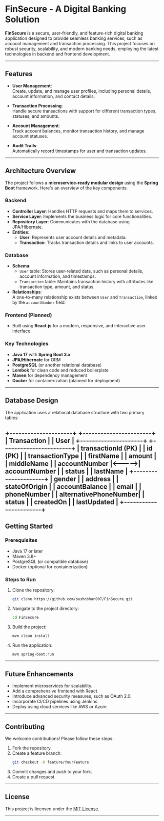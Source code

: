# FinSecure - A Digital Banking Solution

**FinSecure** is a secure, user-friendly, and feature-rich digital banking application designed to provide seamless banking services, such as account management and transaction processing. This project focuses on robust security, scalability, and modern banking needs, employing the latest technologies in backend and frontend development.

---

## Features

- **User Management**:  
  Create, update, and manage user profiles, including personal details, account information, and contact details.

- **Transaction Processing**:  
  Handle secure transactions with support for different transaction types, statuses, and amounts.

- **Account Management**:  
  Track account balances, monitor transaction history, and manage account statuses.

- **Audit Trails**:  
  Automatically record timestamps for user and transaction updates.

---

## Architecture Overview

The project follows a **microservice-ready modular design** using the **Spring Boot** framework. Here's an overview of the key components:

### Backend
- **Controller Layer**: Handles HTTP requests and maps them to services.
- **Service Layer**: Implements the business logic for core functionalities.
- **Repository Layer**: Communicates with the database using JPA/Hibernate.
- **Entities**:
  - **User**: Represents user account details and metadata.
  - **Transaction**: Tracks transaction details and links to user accounts.

### Database
- **Schema**:  
  - `User` table: Stores user-related data, such as personal details, account information, and timestamps.  
  - `Transaction` table: Maintains transaction history with attributes like transaction type, amount, and status.
- **Relationships**:  
  A one-to-many relationship exists between `User` and `Transaction`, linked by the `accountNumber` field.

### Frontend (Planned)
- Built using **React.js** for a modern, responsive, and interactive user interface.

### Key Technologies
- **Java 17** with **Spring Boot 3.x**
- **JPA/Hibernate** for ORM
- **PostgreSQL** (or another relational database)
- **Lombok** for clean code and reduced boilerplate
- **Maven** for dependency management
- **Docker** for containerization (planned for deployment)

---

## Database Design

The application uses a relational database structure with two primary tables:

  +---------------------+       +-----------------------+
  |     Transaction     |       |       User            |
  +---------------------+       +-----------------------+
  | transactionId (PK)  |       | id (PK)               |
  | transactionType     |       | firstName             |
  | amount              |       | middleName            |
  | accountNumber       |<----->| accountNumber         |
  | status              |       | lastName              |
  +---------------------+       | gender                |
                                | address               |
                                | stateOfOrigin         |
                                | accountBalance        |
                                | email                 |
                                | phoneNumber           |
                                | alternativePhoneNumber|
                                | status                |
                                | createdOn             |
                                | lastUpdated           |
                                +-----------------------+
---

## Getting Started

### Prerequisites
- Java 17 or later
- Maven 3.8+
- PostgreSQL (or compatible database)
- Docker (optional for containerization)

### Steps to Run
1. Clone the repository:  
   ```bash
   git clone https://github.com/sushobhan007/FinSecure.git
   ```
2. Navigate to the project directory:  
   ```bash
   cd FinSecure
   ```
3. Build the project:  
   ```bash
   mvn clean install
   ```
4. Run the application:  
   ```bash
   mvn spring-boot:run
   ```

---

## Future Enhancements

- Implement microservices for scalability.
- Add a comprehensive frontend with React.
- Introduce advanced security measures, such as OAuth 2.0.
- Incorporate CI/CD pipelines using Jenkins.
- Deploy using cloud services like AWS or Azure.

---

## Contributing

We welcome contributions! Please follow these steps:
1. Fork the repository.
2. Create a feature branch:  
   ```bash
   git checkout -b feature/YourFeature
   ```
3. Commit changes and push to your fork.
4. Create a pull request.

---

## License

This project is licensed under the [MIT License](LICENSE).

---
